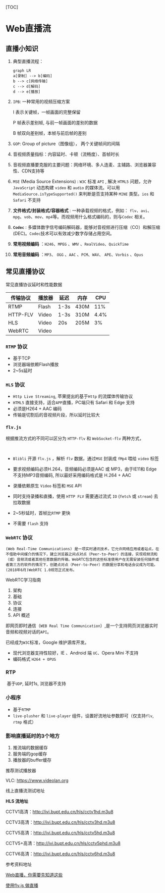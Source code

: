 [TOC]

# Web直播流



## 直播小知识

1. 典型直播流程：

   ```mermaid
   graph LR
   a[录制] --> b[编码] 
   b --> c[网络传输]
   c --> d[解码]
   d --> e[播放]
   ```


2. `IPB`: 一种常用的视频压缩方案

   I 表示关键帧，一帧画面的完整保留

   P 帧表示差别帧, 与前一帧画面的差别的数据

   B 帧双向差别帧，本帧与前后帧的差别

3. `GOP`:  Group of picture（图像组）， 两个关键帧间的间隔

4. 音视频质量指标：内容延时、卡顿（流畅度）、首帧时长

5. 音视频直播要克服的主要问题：网络环境、多人连麦、主辅路、浏览器兼容性、CDN支持等

6. `MSE` (Media Source Extensions) : `W3C` 标准 `API` , 解决 `HTML5` 问题，允许`JavaScript` 动态构建 `video` 和 `audio`  的媒体流。可以用 `MediaSource.isTypeSupported()` 来判断是否支持某种 `MINE` 类型。`ios` 和 `Safari` 不支持

7. **文件格式/封装格式/容器格式** : 一种承载视频的格式，例如： `flv`、`avi`、`mpg`、`vob`、`mov`、`mp4`等。而视频用什么格式编码的，则与`Codec` 相关。

8. **`Codec`** : 多媒体数字信号编码解码器，能够对音视频进行压缩（CO）和解压缩 (DEC)。`Codec`技术可以有效减少数字存储占用空间。

9. **常用视频编码** ：`H246`、`MPEG` 、`WMV` 、`RealVideo`、`QuickTime`

10. **常用音频编码** ：`MP3`、 `OGG` 、`AAC` 、`PCM`、`WAV`、 `APE`、`Vorbis` 、`Opus`



## 常见直播协议

常见直播协议延时和性能数据

| 传输协议 | 播放器 | 延迟 | 内存 | CPU  |
| -------- | ------ | ---- | ---- | ---- |
| RTMP     | Flash  | 1-3s | 430M | 11%  |
| HTTP-FLV | Video  | 1-3s | 310M | 4.4% |
| HLS      | Video  | 20s  | 205M | 3%   |
| WebRTC   | Video  |      |      |      |

### `RTMP` 协议

- 基于TCP
- 浏览器端依赖Flash播放
- 2~5s延时



### `HLS` 协议

- `Http Live Streaming`, 苹果提出的基于`Http` 的流媒体传输协议
- `HTML5` 直接支持，适合`APP`直播，PC端只有 Safari 和 Edge 支持
- 必须是H264 + AAC 编码
- 传输是切割后的音视频片段，所以延时比较大



### `flv.js` 

根据推流方式的不同可以区分为 `HTTP-flv` 和 `WebSocket-flv` 两种方式，

​	

- `Blibli` 开源 `flv.js` ，解析 `flv` 数据，通过`MSE` 封装成 `fMp4` 喂给 `video` 标签

- 要求视频编码必须H.264，音频编码必须是AAC 或 MP3，由于IE11和 Edge 不支持MP3音频编码, 所以最好采用编码格式是 H.264 + AAC

- 录播依赖原生 `Video` 标签和 `MSE` API

- 同时支持录播和直播，使用 `HTTP FLV`  需要通过流式 `IO` (`fetch` 或 `stream`)  去拉取数据 

- 2~5秒延时，首帧比`RTMP` 更快

- 不需要 `flash` 支持

  

### `WebRTC` 协议

 	(Web Real-Time Communications) 是一项实时通讯技术，它允许网络应用或者站点，在不借助中间媒介的情况下，建立浏览器之间点对点（Peer-to-Peer）的连接，实现视频流和（或）音频流或者其他任意数据的传输。WebRTC包含的这些标准使用户在无需安装任何插件或者第三方的软件的情况下，创建点对点（Peer-to-Peer）的数据分享和电话会议成为可能。(2018年6月)WebRTC 1.0规范正式发布。

WebRTC学习指南

1. 架构
2. 基础
3. 协议
4. 连接
5. API 概述

​	即网页即时通信（`WEB Real Time Communication`）,是一个支持网页浏览器实时音频和视频对话的`API`。

已经成为`W3C`标准，Google 维护源库开发。

- 现代浏览器支持性较好，IE 、Android 端 `UC`、Opera Mini 不支持
- 编码格式 `H264 + OPUS` 

### RTP

​	基于`UDP`, 延时1s, 浏览器不支持



### 小程序

- 基于`RTMP`
- `live-plusher` 和 `live-player` 组件，设置好流地址参数即可（仅支持`flv`, `rtmp` 格式）



### 影响直播延时的3个地方

1. 推流端的数据缓存
2. 服务端的gop缓存
3. 播放器的buffer缓存



推荐测试播放器

VLC:  <a href="https://www.videolan.org" target="_blank">https://www.videolan.org</a>

线上直播流测试地址



**HLS 流地址** 

CCTV1高清：http://ivi.bupt.edu.cn/hls/cctv1hd.m3u8

CCTV3高清：http://ivi.bupt.edu.cn/hls/cctv3hd.m3u8

CCTV5高清：http://ivi.bupt.edu.cn/hls/cctv5hd.m3u8

CCTV5+高清：http://ivi.bupt.edu.cn/hls/cctv5phd.m3u8

CCTV6高清：http://ivi.bupt.edu.cn/hls/cctv6hd.m3u8



参考资料地址

<a href="https://juejin.im/post/5b8d2c7b6fb9a01a0407226a" target="_blank">Web直播，你需要先知道这些</a>

<a href="https://github.com/gwuhaolin/blog/issues/3" target="_blank">使用flv.js 做直播</a>

